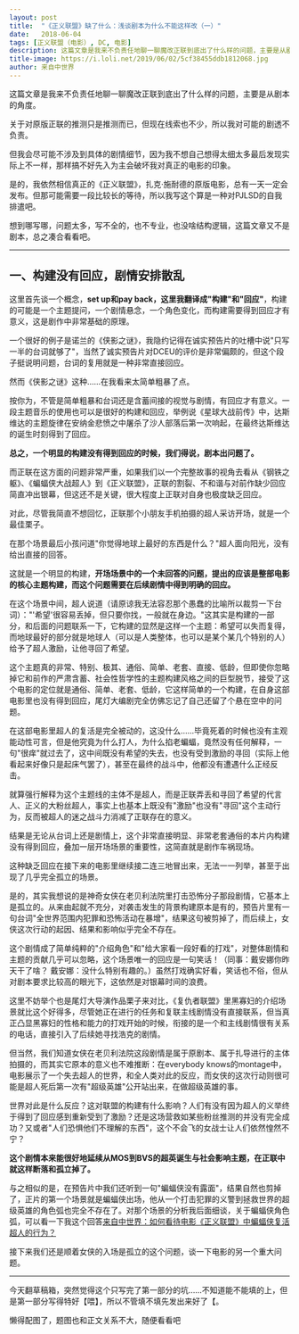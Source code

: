 ```yaml
---
layout: post
title:  "《正义联盟》缺了什么：浅谈剧本为什么不能这样改（一）"
date:   2018-06-04
tags: [正义联盟（电影）, DC, 电影]
description: 这篇文章是我来不负责任地聊一聊魔改正联到底出了什么样的问题，主要是从剧本的角度。
title-image: https://i.loli.net/2019/06/02/5cf38455ddb1812068.jpg
author: 来自中世界
---
```


这篇文章是我来不负责任地聊一聊魔改正联到底出了什么样的问题，主要是从剧本的角度。

关于对原版正联的推测只是推测而已，但现在线索也不少，所以我对可能的剧透不负责。

但我会尽可能不涉及到具体的剧情细节，因为我不想自己想得太细太多最后发现实际上不一样，那样搞不好先入为主会破坏我对真正的电影的印象。

是的，我依然相信真正的《正义联盟》，扎克·施耐德的原版电影，总有一天一定会发布。但那可能需要一段比较长的等待，所以我写这个算是一种对PJLSD的自我排遣吧。

想到哪写哪，问题太多，写不全的，也不专业，也没啥结构逻辑，这篇文章又不是剧本，总之凑合看看吧。

---

## 一、构建没有回应，剧情安排散乱

这里首先谈一个概念，**set up和pay back，这里我翻译成"构建"和"回应"**，构建的可能是一个主题提问，一个剧情悬念，一个角色变化，而构建需要得到回应才有意义，这是剧作中非常基础的原理。

一个很好的例子是诺兰的《侠影之谜》，我隐约记得在诚实预告片的吐槽中说"只写一半的台词就够了"，当然了诚实预告片对DCEU的评价是非常偏颇的，但这个段子挺说明问题，台词的复用就是一种非常直接回应。

然而《侠影之谜》这种……在我看来太简单粗暴了点。

按你为，不管是简单粗暴和台词还是含蓄间接的视觉与剧情，有回应才有意义。一段主题音乐的使用也可以是很好的构建和回应，举例说《星球大战前传》中，达斯维达的主题旋律在安纳金悲愤之中屠杀了沙人部落后第一次响起，在最终达斯维达的诞生时刻得到了回应。

**总之，一个明显的构建没有得到回应的时候，我们得说，剧本出问题了。**

而正联在这方面的问题非常严重，如果我们以一个完整故事的视角去看从《钢铁之躯》、《蝙蝠侠大战超人》到《正义联盟》，正联的割裂、不和谐与对前作缺少回应简直冲出银幕，但这还不是关键，很大程度上正联对自身也极度缺乏回应。

对此，尽管我简直不想回忆，正联那个小朋友手机拍摄的超人采访开场，就是一个最佳栗子。

在那个场景最后小孩问道"你觉得地球上最好的东西是什么？"超人面向阳光，没有给出直接的回答。

这就是一个明显的构建，**开场场景中的一个未回答的问题，提出的应该是整部电影的核心主题构建，而这个问题需要在后续剧情中得到明确的回应。**

在这个场景中间，超人说道（请原谅我无法容忍那个愚蠢的比喻所以裁剪一下台词）："'希望'很容易丢掉，但只要你找，一般就在身边。"这其实是构建的一部分，和后面的问题联系一下，它构建的显然是这样一个主题：希望可以失而复得，而地球最好的部分就是地球人（可以是人类整体，也可以是某个某几个特别的人）给予了超人激励，让他寻回了希望。

这个主题真的非常、特别、极其、通俗、简单、老套、直接、低龄，但即使你忽略掉它和前作的严肃含蓄、社会性哲学性的主题构建风格之间的巨型脱节，接受了这个电影的定位就是通俗、简单、老套、低龄，它这样简单的一个构建，在自身这部电影里也没有得到回应，尾灯大编剧完全仿佛忘记了自己还留了个悬在空中的问题。

在这部电影里超人的复活是完全被动的，这没什么……毕竟死着的时候也没有主观能动性可言，但是他究竟为什么打人，为什么掐老蝙蝠，竟然没有任何解释，一句"很痒"就过去了，这中间既没有希望的失去，也没有受到激励的寻回（实际上他看起来好像只是起床气罢了），甚至在最终的战斗中，他都没有遭遇什么正经反击。

就算强行解释为这个主题线的主体不是超人，而是正联弄丢和寻回了希望的代言人、正义的大粉丝超人，事实上也基本上既没有"激励"也没有"寻回"这个主动行为，反而被超人的迷之战斗力消减了正联存在的意义。

结果是无论从台词上还是剧情上，这个非常直接明显、非常老套通俗的本片内构建没有得到回应，叠加一层开场场景的重要性，这简直就是剧作车祸现场。

这种缺乏回应在接下来的电影里继续接二连三地冒出来，无法一一列举，甚至于出现了几乎完全孤立的场景。

是的，其实我想说的是神奇女侠在老贝利法院里打击恐怖分子那段剧情，它基本上是孤立的。从来由起就不充分，对袭击发生的背景构建原本是有的，预告片里有一句台词"全世界范围内犯罪和恐怖活动在暴增"，结果这句被剪掉了，而后续上，女侠这次行动的起因、结果和影响似乎完全不存在。

这个剧情成了简单纯粹的"介绍角色"和"给大家看一段好看的打戏"，对整体剧情和主题的贡献几乎可以忽略，这个场景唯一的回应是一句笑话！（同事：戴安娜你昨天干了啥？ 戴安娜：没什么特别有趣的。）虽然打戏确实好看，笑话也不俗，但从对剧本要求比较高的眼光下，这依然是对银幕时间的浪费。

这里不妨举个也是尾灯大导演作品栗子来对比，《复仇者联盟》里黑寡妇的介绍场景就比这个好得多，尽管她正在进行的任务和复联主线剧情没有直接联系，但当真正凸显黑寡妇的性格和能力的打戏开始的时候，衔接的是一个和主线剧情很有关系的电话，直接引入了后续她寻找浩克的剧情。

但当然，我们知道女侠在老贝利法院这段剧情是属于原剧本、属于扎导进行的主体拍摄的，而其实它原本的意义也不难推断：在everybody knows的montage中，电影展示了一个失去超人的世界，和全人类对此的反应，而女侠的这次行动则很可能是超人死后第一次有"超级英雄"公开站出来，在做超级英雄的事。

世界对此是什么反应？这对联盟的构建有什么影响？人们有没有因为超人的义举终于得到了回应感到重新受到了激励？还是这场营救如某些粉丝推测的并没有完全成功？又或者"人们恐惧他们不理解的东西"，这个不会飞的女战士让人们依然惶然不宁？

**这个剧情本来能很好地延续从MOS到BVS的超英诞生与社会影响主题，在正联中就这样断落和孤立掉了。**

与之相似的是，在预告片中我们还听到一句"蝙蝠侠没有露面"，结果自然也剪掉了，正片的第一个场景就是蝙蝠侠出场，他从一个打击犯罪的义警到拯救世界的超级英雄的角色弧也完全不存在了。对那个场景的分析我后面细谈，关于蝙蝠侠角色弧，可以看一下我这个回答[来自中世界：如何看待电影《正义联盟》中蝙蝠侠复活超人的行为？](https://www.zhihu.com/question/264965505/answer/288905334)

接下来我们还是顺着女侠的入场是孤立的这个问题，谈一下电影的另一个重大问题。

* * *

今天翻草稿箱，突然觉得这个只写完了第一部分的坑……不知道能不能填的上，但是第一部分写得特好【喂】，所以不管填不填先发出来好了【。

懒得配图了，题图也和正文关系不大，随便看看吧
